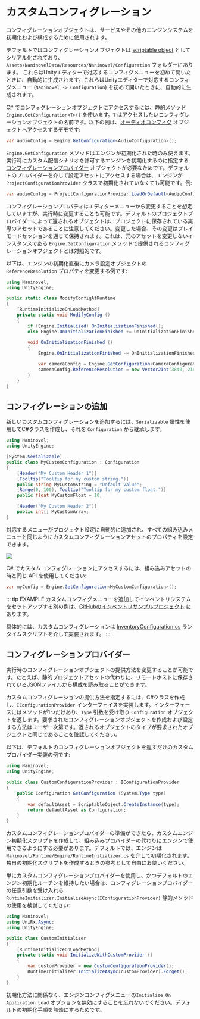 # カスタムコンフィグレーション

コンフィグレーションオブジェクトは、サービスやその他のエンジンシステムを初期化および構成するために使用されます。

デフォルトではコンフィグレーションオブジェクトは [scriptable object](https://docs.unity3d.com/Manual/class-ScriptableObject.html) としてシリアル化されており、`Assets/NaninovelData/Resources/Naninovel/Configuration` フォルダーにあります。 これらはUnityエディターで対応するコンフィグメニューを初めて開いたときに、自動的に生成されます。これらはUnityエディターで対応するコンフィグメニュー (`Naninovel -> Configuration`) を初めて開いたときに、自動的に生成されます。

C# でコンフィグレーションオブジェクトにアクセスするには、静的メソッド `Engine.GetConfiguration<T>()` を使います。`T` はアクセスしたいコンフィグレーションオブジェクトの名前です。以下の例は、[オーディオコンフィグ](/ja/guide/configuration#audio) オブジェクトへアクセスするデモです:

```csharp
var audioConfig = Engine.GetConfiguration<AudioConfiguration>();
```

`Engine.GetConfiguration` メソッドはエンジンが初期化された時のみ使えます。実行時にカスタム配信シナリオを許可するエンジンを初期化するのに指定する [コンフィグレーションプロバイダー](/ja/guide/custom-configuration#コンフィグレーションプロバイダー) オブジェクトが必要なためです。デフォルトのプロバイダーを介して設定アセットにアクセスする場合は、エンジンが `ProjectConfigurationProvider` クラスで初期化されていなくても可能です。例:

```csharp
var audioConfig = ProjectConfigurationProvider.LoadOrDefault<AudioConfiguration>();
```

コンフィグレーションプロパティはエディターメニューから変更することを想定していますが、実行時に変更することも可能です。デフォルトのプロジェクトプロバイダーによって返されるオブジェクトは、プロジェクトに保存されている実際のアセットであることに注意してください。変更した場合、その変更はプレイモードセッションを通じて保持されます。これは、元のアセットを変更しないインスタンスである `Engine.GetConfiguration` メソッドで提供されるコンフィグレーションオブジェクトとは対照的です。

以下は、エンジンの初期化直後にカメラ設定オブジェクトの `ReferenceResolution` プロパティを変更する例です:

```csharp
using Naninovel;
using UnityEngine;

public static class ModifyConfigAtRuntime
{
    [RuntimeInitializeOnLoadMethod]
    private static void ModifyConfig ()
    {
        if (Engine.Initialized) OnInitializationFinished();
        else Engine.OnInitializationFinished += OnInitializationFinished;

        void OnInitializationFinished ()
        {
            Engine.OnInitializationFinished -= OnInitializationFinished;

            var cameraConfig = Engine.GetConfiguration<CameraConfiguration>();
            cameraConfig.ReferenceResolution = new Vector2Int(3840, 2160);
        }
    }
}
```

## コンフィグレーションの追加

新しいカスタムコンフィグレーションを追加するには、`Serializable` 属性を使用してC#クラスを作成し、それを `Configuration` から継承します。

```csharp
using Naninovel;
using UnityEngine;

[System.Serializable]
public class MyCustomConfiguration : Configuration
{
    [Header("My Custom Header 1")]
    [Tooltip("Tooltip for my custom string.")]
    public string MyCustomString = "Default value";
    [Range(0, 100), Tooltip("Tooltip for my custom float.")]
    public float MyCustomFloat = 10;

    [Header("My Custom Header 2")]
    public int[] MyCustomArray;
}
```

対応するメニューがプロジェクト設定に自動的に追加され、すべての組み込みメニューと同じようにカスタムコンフィグレーションアセットのプロパティを設定できます。

![](https://i.gyazo.com/c1163bba83f5d2b6286b100e837bca40.png)

C# でカスタムコンフィグレーションにアクセスするには、組み込みアセットの時と同じ API を使用してください:

```csharp
var myConfig = Engine.GetConfiguration<MyCustomConfiguration>();
```

::: tip EXAMPLE
カスタムコンフィグメニューを追加してインベントリシステムをセットアップする別の例は、[GitHubのインベントリサンプルプロジェクト](https://github.com/Naninovel/Inventory) にあります。

具体的には、カスタムコンフィグレーションは [InventoryConfiguration.cs](https://github.com/Naninovel/Inventory/blob/master/Assets/NaninovelInventory/Runtime/InventoryConfiguration.cs) ランタイムスクリプトを介して実装されます。
:::

## コンフィグレーションプロバイダー

実行時のコンフィグレーションオブジェクトの提供方法を変更することが可能です。たとえば、静的プロジェクトアセットの代わりに、リモートホストに保存されているJSONファイルから構成を読み取ることができます。

カスタムコンフィグレーションの提供方法を指定するには、C#クラスを作成し、`IConfigurationProvider` インターフェイスを実装します。インターフェースにはメソッドが1つだけあり、`Type` 引数を受け取り `Configuration` オブジェクトを返します。要求されたコンフィグレーションオブジェクトを作成および設定する方法はユーザー次第です。返されるオブジェクトのタイプが要求されたオブジェクトと同じであることを確認してください。

以下は、デフォルトのコンフィグレーションオブジェクトを返すだけのカスタムプロバイダー実装の例です:

```csharp
using Naninovel;
using UnityEngine;

public class CustomConfigurationProvider : IConfigurationProvider
{
    public Configuration GetConfiguration (System.Type type)
    {
        var defaultAsset = ScriptableObject.CreateInstance(type);
        return defaultAsset as Configuration;
    }
}
```

カスタムコンフィグレーションプロバイダーの準備ができたら、カスタムエンジン初期化スクリプトを作成して、組み込みプロバイダーの代わりにエンジンで使用できるようにする必要があります。デフォルトでは、エンジンは `Naninovel/Runtime/Engine/RuntimeInitializer.cs` を介して初期化されます。独自の初期化スクリプトを作成するときの参考として自由にお使いください。

単にカスタムコンフィグレーションプロバイダーを使用し、かつデフォルトのエンジン初期化ルーチンを維持したい場合は、コンフィグレーションプロバイダーの任意引数を受け入れる `RuntimeInitializer.InitializeAsync(IConfigurationProvider)` 静的メソッドの使用を検討してください:

```csharp
using Naninovel;
using UniRx.Async;
using UnityEngine;

public class CustomInitializer
{
    [RuntimeInitializeOnLoadMethod]
    private static void InitializeWithCustomProvider ()
    {
        var customProvider = new CustomConfigurationProvider();
        RuntimeInitializer.InitializeAsync(customProvider).Forget();
    }
}
```

初期化方法に関係なく、エンジンコンフィグメニューの`Initialize On Application Load` オプションを無効にすることを忘れないでください。デフォルトの初期化手順を無効にするためです。
